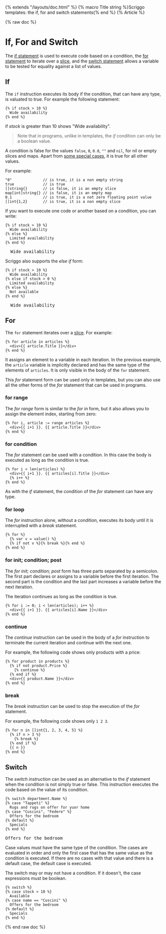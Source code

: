 {% extends "/layouts/doc.html" %}
{% macro Title string %}Scriggo templates: the if, for and switch statements{% end %}
{% Article %}

{% raw doc %}

# If, For and Switch

The [if statement](#if) is used to execute code based on a condition, the [for statement](#for) to iterate over a
[slice](/templates/types#slices), and the [switch statement](#switch) allows a variable to be tested for equality
against a list of values.

## If

The `if` instruction executes its body if the condition, that can have any type, is valuated to true. For example the
following statement:

```scriggo
{% if stock > 10 %}
  Wide availability
{% end %}
```

if _stock_ is greater than 10 shows "Wide availability". 

> Note that in programs, unlike in templates, the _if_ condition can only be a boolean value.

A condition is false for the values `false`, `0`, `0.0`, `""` and `nil`, for nil or empty slices and maps. Apart from [some
special cases](/template-spec#truthful-values), it is true for all other values.

For example:

```scriggo
"0"              // is true, it is a non empty string
true             // is true
[]string{}       // is false, it is an empty slice
map[int]string{} // is false, it is an empty map
0.1              // is true, it is a not zero floating point value  
[]int{1,2}       // is true, it is a non empty slice
``` 

If you want to execute one code or another based on a condition, you can write:

```scriggo
{% if stock > 10 %}
  Wide availability
{% else %}
  Limited availability
{% end %}
```
<pre class="result">  Wide availability</pre>

Scriggo also supports the _else if_ form:

```scriggo
{% if stock > 10 %}
  Wide availability
{% else if stock > 0 %}
  Limited availability
{% else %}
  Not available
{% end %}
```
<pre class="result">  Wide availability</pre>

## For

The `for` statement iterates over a [slice](/templates/types#slices). For example:

```scriggo
{% for article in articles %}
  <div>{{ article.Title }}</div>
{% end %}
```

It assigns an element to a variable in each iteration. In the previous example, the `article` variable is implicitly
declared and has the same type of the elements of `articles`. It is only visible in the body of the `for` statement.

This _for_ statement form can be used only in templates, but you can also use all the other forms of the _for_
statement that can be used in programs.

### for range

The _for range_ form is similar to the _for in_ form, but it also allows you to assign the element index, starting
from zero:

```scriggo
{% for i, article := range articles %}
  <div>{{ i+1 }}. {{ article.Title }}</div>
{% end %}
```

### for condition

The _for_ statement can be used with a condition. In this case the body is executed as long as the condition is true.

```scriggo
{% for i < len(articles) %}
  <div>{{ i+1 }}. {{ articles[i].Title }}</div>
  {% i++ %}
{% end %}
```

As with the _if_ statement, the condition of the _for_ statement can have any type. 

### for loop

The _for_ instruction alone, without a condition, executes its body until it is interrupted with a _break_ statement.

```scriggo
{% for %}
  {% var v = value() %}
  {% if not v %}{% break %}{% end %}
{% end %}
```

### for init; condition; post

The _for init; condition; post_ form has three parts separated by a semicolon. The first part declares or assigns to a
variable before the first iteration. The second part is the condition and the last part increases a variable before
the next iteration.

The iteration continues as long as the condition is true.

```scriggo
{% for i := 0; i < len(articles); i++ %}
  <div>{{ i+1 }}. {{ articles[i].Name }}</div>
{% end %}
```

### continue

The _continue_ instruction can be used in the body of a _for_ instruction to terminate the current iteration and
continue with the next one.

For example, the following code shows only products with a price:

```scriggo
{% for product in products %}
  {% if not product.Price %}
    {% continue %}
  {% end if %}
  <div>{{ product.Name }}</div>
{% end %}
```

### break

The _break_ instruction can be used to stop the execution of the _for_ statement.

For example, the following code shows only `1 2 3`.

```scriggo
{% for n in []int{1, 2, 3, 4, 5} %}
  {% if n > 3 %}
    {% break %}
  {% end if %}
  {{ n }}
{% end %}
```

## Switch

The _switch instruction_ can be used as an alternative to the _if_ statement when the condition is not simply true or
false. This instruction executes the code based on the value of its condition.

```scriggo
{% switch department.Name %}
{% case "Tappeti" %}
  Rugs and rugs on offer for yuor home
{% case "Cuscini", "Federe" %}
  Offers for the bedroom
{% default %}
  Specials
{% end %}
```
<pre class="result">Offers for the bedroom</pre>

Case values must have the same type of the condition. The cases are evaluated in order and only the first case that has
the same value as the condition is executed. If there are no cases with that value and there is a default case, the
default case is executed.

The switch may or may not have a condition. If it doesn't, the case expressions must be boolean.

```scriggo
{% switch %}
{% case stock > 10 %}
  Available
{% case name == "Cuscini" %}
  Offers for the bedroom
{% default %}
  Specials
{% end %}
```

{% end raw doc %}
